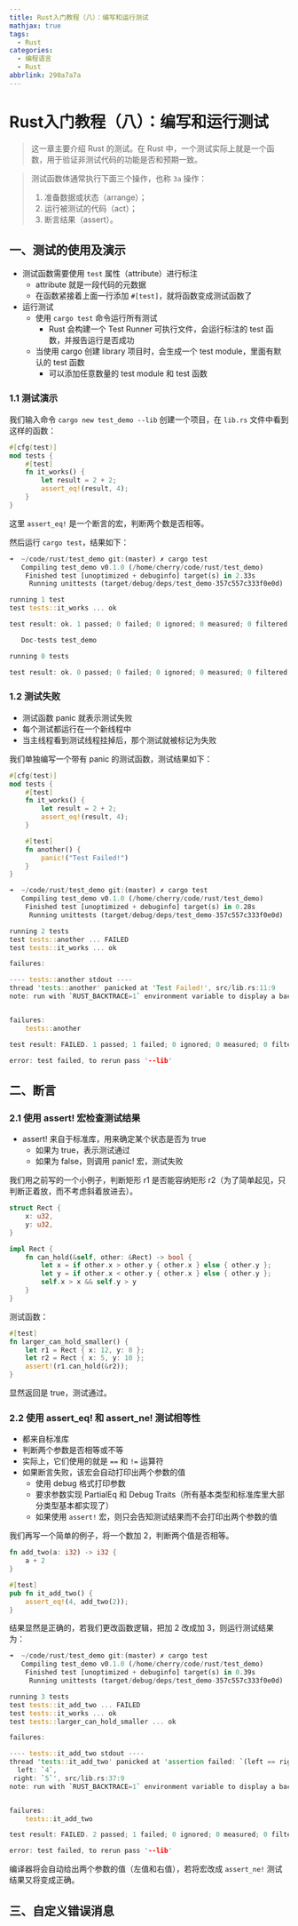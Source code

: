 ```yaml
---
title: Rust入门教程（八）：编写和运行测试
mathjax: true
tags:
  - Rust
categories:
  - 编程语言
  - Rust
abbrlink: 290a7a7a
---
```


# Rust入门教程（八）：编写和运行测试

>这一章主要介绍 Rust 的测试。在 Rust 中，一个测试实际上就是一个函数，用于验证非测试代码的功能是否和预期一致。

>测试函数体通常执行下面三个操作，也称 `3a` 操作：
>1. 准备数据或状态（arrange）；
>2. 运行被测试的代码（act）；
>3. 断言结果（assert）。

<!-- more -->

## 一、测试的使用及演示

- 测试函数需要使用 `test` 属性（attribute）进行标注
  - attribute 就是一段代码的元数据
  - 在函数紧接着上面一行添加 `#[test]`，就将函数变成测试函数了
- 运行测试
  - 使用 `cargo test` 命令运行所有测试
    - Rust 会构建一个 Test Runner 可执行文件，会运行标注的 test 函数，并报告运行是否成功
  - 当使用 cargo 创建 library 项目时，会生成一个 test module，里面有默认的 test 函数
    - 可以添加任意数量的 test module 和 test 函数

### 1.1 测试演示

我们输入命令 `cargo new test_demo --lib` 创建一个项目，在 `lib.rs` 文件中看到这样的函数：

```rust
#[cfg(test)]
mod tests {
    #[test]
    fn it_works() {
        let result = 2 + 2;
        assert_eq!(result, 4);
    }
}
```

这里 `assert_eq!` 是一个断言的宏，判断两个数是否相等。

然后运行 `cargo test`，结果如下：

```rust
➜  ~/code/rust/test_demo git:(master) ✗ cargo test               
   Compiling test_demo v0.1.0 (/home/cherry/code/rust/test_demo)
    Finished test [unoptimized + debuginfo] target(s) in 2.33s
     Running unittests (target/debug/deps/test_demo-357c557c333f0e0d)

running 1 test
test tests::it_works ... ok

test result: ok. 1 passed; 0 failed; 0 ignored; 0 measured; 0 filtered out; finished in 0.00s

   Doc-tests test_demo

running 0 tests

test result: ok. 0 passed; 0 failed; 0 ignored; 0 measured; 0 filtered out; finished in 0.00s
```

### 1.2 测试失败

- 测试函数 panic 就表示测试失败
- 每个测试都运行在一个新线程中
- 当主线程看到测试线程挂掉后，那个测试就被标记为失败

我们单独编写一个带有 panic 的测试函数，测试结果如下：

```rust
#[cfg(test)]
mod tests {
    #[test]
    fn it_works() {
        let result = 2 + 2;
        assert_eq!(result, 4);
    }

    #[test]
    fn another() {
        panic!("Test Failed!")
    }
}
```

```rust
➜  ~/code/rust/test_demo git:(master) ✗ cargo test
   Compiling test_demo v0.1.0 (/home/cherry/code/rust/test_demo)
    Finished test [unoptimized + debuginfo] target(s) in 0.28s
     Running unittests (target/debug/deps/test_demo-357c557c333f0e0d)

running 2 tests
test tests::another ... FAILED
test tests::it_works ... ok

failures:

---- tests::another stdout ----
thread 'tests::another' panicked at 'Test Failed!', src/lib.rs:11:9
note: run with `RUST_BACKTRACE=1` environment variable to display a backtrace


failures:
    tests::another

test result: FAILED. 1 passed; 1 failed; 0 ignored; 0 measured; 0 filtered out; finished in 0.00s

error: test failed, to rerun pass '--lib'
```

## 二、断言

### 2.1 使用 assert! 宏检查测试结果

- assert! 来自于标准库，用来确定某个状态是否为 true
  - 如果为 true，表示测试通过
  - 如果为 false，则调用 panic! 宏，测试失败

我们用之前写的一个小例子，判断矩形 r1 是否能容纳矩形 r2（为了简单起见，只判断正着放，而不考虑斜着放进去）。

```rust
struct Rect {
    x: u32,
    y: u32,
}

impl Rect {
    fn can_hold(&self, other: &Rect) -> bool {
        let x = if other.x > other.y { other.x } else { other.y };
        let y = if other.x < other.y { other.x } else { other.y };
        self.x > x && self.y > y
    }
}
```

测试函数：

```rust
#[test]
fn larger_can_hold_smaller() {
    let r1 = Rect { x: 12, y: 8 };
    let r2 = Rect { x: 5, y: 10 };
    assert!(r1.can_hold(&r2));
}
```

显然返回是 true，测试通过。

### 2.2 使用 assert_eq! 和 assert_ne! 测试相等性

- 都来自标准库
- 判断两个参数是否相等或不等
- 实际上，它们使用的就是 `==` 和 `!=` 运算符
- 如果断言失败，该宏会自动打印出两个参数的值
  - 使用 debug 格式打印参数
  - 要求参数实现 PartialEq 和 Debug Traits（所有基本类型和标准库里大部分类型基本都实现了）
  - 如果使用 `assert!` 宏，则只会告知测试结果而不会打印出两个参数的值

我们再写一个简单的例子，将一个数加 2，判断两个值是否相等。

```rust
fn add_two(a: i32) -> i32 {
    a + 2
}    

#[test]
pub fn it_add_two() {
    assert_eq!(4, add_two(2));
}
```

结果显然是正确的，若我们更改函数逻辑，把加 2 改成加 3，则运行测试结果为：

```rust
➜  ~/code/rust/test_demo git:(master) ✗ cargo test
   Compiling test_demo v0.1.0 (/home/cherry/code/rust/test_demo)
    Finished test [unoptimized + debuginfo] target(s) in 0.39s
     Running unittests (target/debug/deps/test_demo-357c557c333f0e0d)

running 3 tests
test tests::it_add_two ... FAILED
test tests::it_works ... ok
test tests::larger_can_hold_smaller ... ok

failures:

---- tests::it_add_two stdout ----
thread 'tests::it_add_two' panicked at 'assertion failed: `(left == right)`
  left: `4`,
 right: `5`', src/lib.rs:37:9
note: run with `RUST_BACKTRACE=1` environment variable to display a backtrace


failures:
    tests::it_add_two

test result: FAILED. 2 passed; 1 failed; 0 ignored; 0 measured; 0 filtered out; finished in 0.00s

error: test failed, to rerun pass '--lib'
```

编译器将会自动给出两个参数的值（左值和右值），若将宏改成 `assert_ne!` 测试结果又将变成正确。

## 三、自定义错误消息













